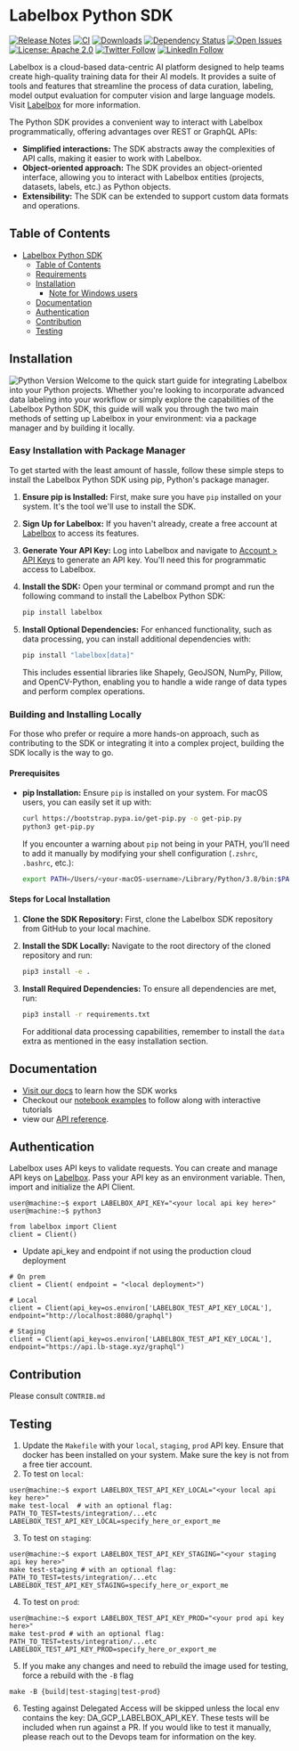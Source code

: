 # Labelbox Python SDK
[![Release Notes](https://img.shields.io/github/release/labelbox/labelbox-python)](https://github.com/Labelbox/labelbox-python/releases)
[![CI](https://github.com/labelbox/labelbox-python/actions/workflows/python-package.yml/badge.svg)](https://github.com/labelbox/labelbox-python/actions)
[![Downloads](https://pepy.tech/badge/labelbox)](https://pepy.tech/project/labelbox)
[![Dependency Status](https://img.shields.io/librariesio/github/labelbox/labelbox-python)](https://libraries.io/github/labelbox/labelbox-python)
[![Open Issues](https://img.shields.io/github/issues-raw/labelbox/labelbox-python)](https://github.com/labelbox/labelbox-python/issues)
[![License: Apache 2.0](https://img.shields.io/badge/License-Apache%202.0-blue.svg)](https://opensource.org/licenses/Apache-2.0)
[![Twitter Follow](https://img.shields.io/twitter/follow/labelbox.svg?style=social&label=Follow)](https://twitter.com/labelbox)
[![LinkedIn Follow](https://img.shields.io/badge/Follow-LinkedIn-blue.svg?style=flat&logo=linkedin)](https://www.linkedin.com/company/labelbox/)


Labelbox is a cloud-based data-centric AI platform designed to help teams create high-quality training data for their AI models. It provides a suite of tools and features that streamline the process of data curation, labeling, model output evaluation for computer vision and large language models. Visit [Labelbox](http://labelbox.com/) for more information.


The Python SDK provides a convenient way to interact with Labelbox programmatically, offering advantages over REST or GraphQL APIs:

* **Simplified interactions:** The SDK abstracts away the complexities of API calls, making it easier to work with Labelbox.
* **Object-oriented approach:** The SDK provides an object-oriented interface, allowing you to interact with Labelbox entities (projects, datasets, labels, etc.) as Python objects.
* **Extensibility:** The SDK can be extended to support custom data formats and operations.

## Table of Contents

- [Labelbox Python SDK](#labelbox-python-sdk)
  - [Table of Contents](#table-of-contents)
  - [Requirements](#requirements)
  - [Installation](#installation)
    - [Note for Windows users](#note-for-windows-users)
  - [Documentation](#documentation)
  - [Authentication](#authentication)
  - [Contribution](#contribution)
  - [Testing](#testing)

## Installation
![Python Version](https://img.shields.io/badge/python-3.7%20|%203.8%20|%203.9%20|%203.10-blue.svg)
Welcome to the quick start guide for integrating Labelbox into your Python projects. Whether you're looking to incorporate advanced data labeling into your workflow or simply explore the capabilities of the Labelbox Python SDK, this guide will walk you through the two main methods of setting up Labelbox in your environment: via a package manager and by building it locally.

### Easy Installation with Package Manager

To get started with the least amount of hassle, follow these simple steps to install the Labelbox Python SDK using pip, Python's package manager.

1. **Ensure pip is Installed:** First, make sure you have `pip` installed on your system. It's the tool we'll use to install the SDK.
   
2. **Sign Up for Labelbox:** If you haven't already, create a free account at [Labelbox](http://app.labelbox.com/) to access its features.

3. **Generate Your API Key:** Log into Labelbox and navigate to [Account > API Keys](https://docs.labelbox.com/docs/create-an-api-key) to generate an API key. You'll need this for programmatic access to Labelbox.

4. **Install the SDK:** Open your terminal or command prompt and run the following command to install the Labelbox Python SDK:
   
   ```bash
   pip install labelbox
   ```

5. **Install Optional Dependencies:** For enhanced functionality, such as data processing, you can install additional dependencies with:
   
   ```bash
   pip install "labelbox[data]"
   ```

   This includes essential libraries like Shapely, GeoJSON, NumPy, Pillow, and OpenCV-Python, enabling you to handle a wide range of data types and perform complex operations.

### Building and Installing Locally

For those who prefer or require a more hands-on approach, such as contributing to the SDK or integrating it into a complex project, building the SDK locally is the way to go.

#### Prerequisites

- **pip Installation:** Ensure `pip` is installed on your system. For macOS users, you can easily set it up with:
  
  ```bash
  curl https://bootstrap.pypa.io/get-pip.py -o get-pip.py
  python3 get-pip.py
  ```

  If you encounter a warning about `pip` not being in your PATH, you'll need to add it manually by modifying your shell configuration (`.zshrc`, `.bashrc`, etc.):

  ```bash
  export PATH=/Users/<your-macOS-username>/Library/Python/3.8/bin:$PATH
  ```

#### Steps for Local Installation

1. **Clone the SDK Repository:** First, clone the Labelbox SDK repository from GitHub to your local machine.

2. **Install the SDK Locally:** Navigate to the root directory of the cloned repository and run:

   ```bash
   pip3 install -e .
   ```

3. **Install Required Dependencies:** To ensure all dependencies are met, run:

   ```bash
   pip3 install -r requirements.txt
   ```

   For additional data processing capabilities, remember to install the `data` extra as mentioned in the easy installation section.


## Documentation

- [Visit our docs](https://docs.labelbox.com/reference) to learn how the SDK works
- Checkout our [notebook examples](examples/) to follow along with interactive tutorials
- view our [API reference](https://labelbox-python.readthedocs.io/en/latest/index.html).

## Authentication

Labelbox uses API keys to validate requests. You can create and manage API keys on [Labelbox](https://app.labelbox.com/account/api-keys). Pass your API key as an environment variable. Then, import and initialize the API Client.

```
user@machine:~$ export LABELBOX_API_KEY="<your local api key here>"
user@machine:~$ python3

from labelbox import Client
client = Client()
```

- Update api_key and endpoint if not using the production cloud deployment

```
# On prem
client = Client( endpoint = "<local deployment>")

# Local
client = Client(api_key=os.environ['LABELBOX_TEST_API_KEY_LOCAL'], endpoint="http://localhost:8080/graphql")

# Staging
client = Client(api_key=os.environ['LABELBOX_TEST_API_KEY_LOCAL'], endpoint="https://api.lb-stage.xyz/graphql")
```

## Contribution

Please consult `CONTRIB.md`

## Testing

1. Update the `Makefile` with your `local`, `staging`, `prod` API key. Ensure that docker has been installed on your system. Make sure the key is not from a free tier account.
2. To test on `local`:

```
user@machine:~$ export LABELBOX_TEST_API_KEY_LOCAL="<your local api key here>"
make test-local  # with an optional flag: PATH_TO_TEST=tests/integration/...etc LABELBOX_TEST_API_KEY_LOCAL=specify_here_or_export_me
```

3. To test on `staging`:

```
user@machine:~$ export LABELBOX_TEST_API_KEY_STAGING="<your staging api key here>"
make test-staging # with an optional flag: PATH_TO_TEST=tests/integration/...etc LABELBOX_TEST_API_KEY_STAGING=specify_here_or_export_me
```

4. To test on `prod`:

```
user@machine:~$ export LABELBOX_TEST_API_KEY_PROD="<your prod api key here>"
make test-prod # with an optional flag: PATH_TO_TEST=tests/integration/...etc LABELBOX_TEST_API_KEY_PROD=specify_here_or_export_me
```

5. If you make any changes and need to rebuild the image used for testing, force a rebuild with the `-B` flag

```
make -B {build|test-staging|test-prod}
```

6. Testing against Delegated Access will be skipped unless the local env contains the key:
DA_GCP_LABELBOX_API_KEY. These tests will be included when run against a PR. If you would like to test it manually, please reach out to the Devops team for information on the key.
